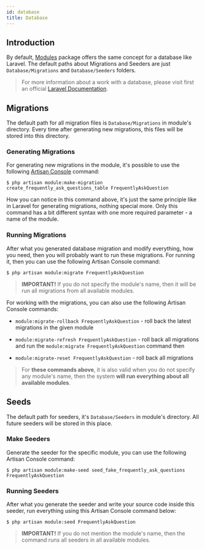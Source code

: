 ```yaml
---
id: database
title: Database
---
```


## Introduction

By default, [Modules](modules/general.md) package offers the same concept for a database like Laravel. The default paths
about Migrations and Seeders are just
`Database/Migrations` and `Database/Seeders` folders.

> For more information about a work with a database, please visit first an official [Laravel Documentation](https://laravel.com/docs/5.8/database).

## Migrations

The default path for all migration files is `Database/Migrations` in module's directory. Every time after generating
new migrations, this files will be stored into this directory.

### Generating Migrations

For generating new migrations in the module, it's possible to use the following [Artisan Console](../core/artisan-console.md) command:

```text
$ php artisan module:make-migration create_frequently_ask_questions_table FrequentlyAskQuestion
```

How you can notice in this command above, it's just the same principle like in Laravel for generating migrations, nothing special more. Only this command has
a bit different syntax with one more required parameter - a name of the module.

### Running Migrations

After what you generated database migration and modify everything, how you need, then you will probably want to run these migrations.
For running it, then you can use the following Artisan Console command:

```text
$ php artisan module:migrate FrequentlyAskQuestion
```

> **IMPORTANT!** If you do not specify the module's name, then it will be run all migrations from all available modules.

For working with the migrations, you can also use the following Artisan Console commands:

- `module:migrate-rollback FrequentlyAskQuestion` - roll back the latest migrations in the given module

- `module:migrate-refresh FrequentlyAskQuestion` - roll back all migrations and run the `module:migrate FrequentlyAskQuestion` command then

- `module:migrate-reset FrequentlyAskQuestion` - roll back all migrations

> For **these commands above**, it is also valid when you do not specify any module's name, then the system **will run 
> everything about all available modules**.


## Seeds

The default path for seeders, it's `Database/Seeders` in module's directory. All future seeders will be stored in this place.

### Make Seeders

Generate the seeder for the specific module, you can use the following Artisan Console command:

```text
$ php artisan module:make-seed seed_fake_frequently_ask_questions FrequentlyAskQuestion
```

### Running Seeders

After what you generate the seeder and write your source code inside this seeder, run everything using this Artisan Console command below:

```text
$ php artisan module:seed FrequentlyAskQuestion
```

> **IMPORTANT!** If you do not mention the module's name, then the command runs all seeders in all available modules.